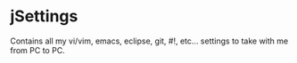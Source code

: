 jSettings
=========

Contains all my vi/vim, emacs, eclipse, git, #!, etc... settings to take with me from PC to PC.   
